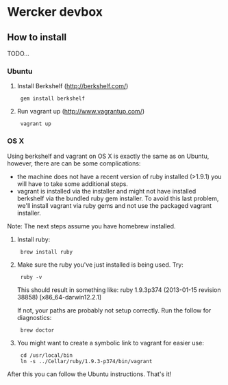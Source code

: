 # Wercker devbox

## How to install ##

TODO...

### Ubuntu ###

1. Install Berkshelf (http://berkshelf.com/)

        gem install berkshelf
2. Run vagrant up (http://www.vagrantup.com/)

        vagrant up


### OS X ###
Using berkshelf and vagrant on OS X is exactly the same as on Ubuntu, however, there are can be some complications:
* the machine does not have a recent version of ruby installed (>1.9.1) you will have to take some additional steps.
* vagrant is installed via the installer and might not have installed berkshelf via the bundled ruby gem installer. To avoid this last problem, we'll install vagrant via ruby gems and not use the packaged vagrant installer.

Note: The next steps assume you have homebrew installed.


1. Install ruby:

        brew install ruby


2. Make sure the ruby you've just installed is being used. Try: 

        ruby -v

	This should result in something like:
        	ruby 1.9.3p374 (2013-01-15 revision 38858) [x86_64-darwin12.2.1]

	If not, your paths are probably not setup correctly. Run the follow for diagnostics:

        brew doctor

3. You might want to create a symbolic link to vagrant for easier use:

        cd /usr/local/bin
        ln -s ../Cellar/ruby/1.9.3-p374/bin/vagrant

After this you can follow the Ubuntu instructions. That's it!

